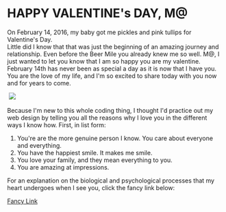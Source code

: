 <!DOCTYPE html>
<html>
  <head>
  <title>K8 loves M@</title>
  <link href="/style.css" type="text/css" rel="stylesheet">
  </head>
  <body>
  <h1>HAPPY VALENTINE's DAY, M@</h1>
  <p>On February 14, 2016, my baby got me pickles and pink tullips for Valentine's Day.<br /> Little did I know that that was just the beginning of an amazing journey and relationship. Even before the Beer Mile you already knew me so well. M@, I just wanted to let you know that I am so happy you are my valentine. February 14th has never been as special a day as it is now that I have you. You are the love of my life, and I'm so excited to share today with you now and for years to come.<p>  
  <img src="https://i5.walmartimages.com/asr/2cf78513-eb12-456c-997f-009d6a794db3_1.0aad3aa64545d6567b52db74b6229b47.jpeg"/>
  <p>Because I'm new to this whole coding thing, I thought I'd practice out my web design by telling you all the reasons why I love you in the different ways I know how. First, in list form:</p>
  <ol>
  <li>You're are the more genuine person I know. You care about everyone and everything.</li>
  <li>You have the happiest smile. It makes me smile.</li>
  <li>You love your family, and they mean everything to you.</li>
  <li>You are amazing at impressions.</li>
  </ol>
  <p>For an explanation on the biological and psychological processes that my heart undergoes when I see you, click the fancy link below:</p>
  <a href="https://en.wikipedia.org/wiki/Love#Psychological_basis" target="_blank">Fancy Link</a>
  
  </body>
</html>
 
  
